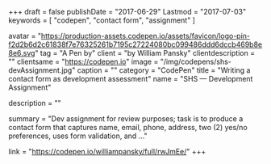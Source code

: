 +++
draft = false
publishDate = "2017-06-29"
Lastmod = "2017-07-03"
keywords = [ "codepen", "contact form", "assignment" ]

avatar = "https://production-assets.codepen.io/assets/favicon/logo-pin-f2d2b6d2c61838f7e76325261b7195c27224080bc099486ddd6dccb469b8e8e6.svg"
tag = "A Pen by"
client = "by William Pansky"
clientdescription = ""
clientsame = "https://codepen.io"
image = "/img/codepens/shs-devAssignment.jpg" 
caption = ""
category = "CodePen"
title = "Writing a contact form as development assessment"
name = "SHS — Development Assignment"

description = ""

summary = "Dev assignment for review purposes; task is to produce a contact form that captures name, email, phone, address, two (2) yes/no preferences, uses form validation, and ..."

link = "https://codepen.io/williampansky/full/rwJmEe/"
+++

